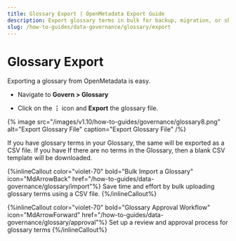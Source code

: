```yaml
---
title: Glossary Export | OpenMetadata Export Guide
description: Export glossary terms in bulk for backup, migration, or sharing with stakeholders or external systems.
slug: /how-to-guides/data-governance/glossary/export
---
```


# Glossary Export

Exporting a glossary from OpenMetadata is easy.

- Navigate to **Govern > Glossary**

- Click on the **⋮** icon and **Export** the glossary file.

{% image
src="/images/v1.10/how-to-guides/governance/glossary8.png"
alt="Export Glossary File"
caption="Export Glossary File"
/%}

If you have glossary terms in your Glossary, the same will be exported as a CSV file. If you have If there are no terms in the Glossary, then a blank CSV template will be downloaded.

{%inlineCallout
  color="violet-70"
  bold="Bulk Import a Glossary"
  icon="MdArrowBack"
  href="/how-to-guides/data-governance/glossary/import"%}
  Save time and effort by bulk uploading glossary terms using a CSV file.
{%/inlineCallout%}

{%inlineCallout
  color="violet-70"
  bold="Glossary Approval Workflow"
  icon="MdArrowForward"
  href="/how-to-guides/data-governance/glossary/approval"%}
  Set up a review and approval process for glossary terms
{%/inlineCallout%}